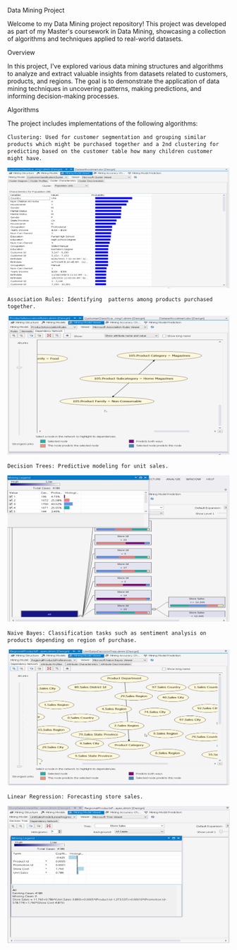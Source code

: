 Data Mining Project

Welcome to my Data Mining project repository! This project was developed as part of my Master's coursework in Data Mining, showcasing a collection of algorithms and techniques applied to real-world datasets.

Overview

In this project, I've explored various data mining structures and algorithms to analyze and extract valuable insights from datasets related to customers, products, and regions. The goal is to demonstrate the application of data mining techniques in uncovering patterns, making predictions, and informing decision-making processes.

Algorithms

The project includes implementations of the following algorithms:

    Clustering: Used for customer segmentation and grouping similar products which might be purchased together and a 2nd clustering for predicting based on the customer table how many children customer might have.
    
   ![clustering](1.png)

    Association Rules: Identifying  patterns among products purchased together.
  ![associationrules](2.png)

    Decision Trees: Predictive modeling for unit sales. 
   ![decisiontrees](3.png)

    Naive Bayes: Classification tasks such as sentiment analysis on products depending on region of purchase.
   ![naivebayes](4.png)
   
    Linear Regression: Forecasting store sales.
   ![linearregression](5.png)
